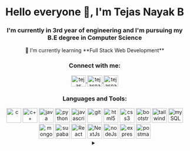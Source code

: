 <h1 align="center">Hello everyone 👋, I'm Tejas Nayak B</h1>

<h3 align="center">I'm currently in 3rd year of engineering  and I'm pursuing my B.E degree in Computer Science</h3>
<p align="center">
 🌱 I’m currently learning **Full Stack Web Development**</p>

<h3 align="center">Connect with me:</h3>
<p align="center">

<a href="https://linkedin.com/in/tejasnayak07" target="blank">
 <img align="center" src="https://cdn.jsdelivr.net/gh/devicons/devicon/icons/linkedin/linkedin-original.svg" alt="tejas nayak b" height="30" width="40" />
</a>

<a href="https://www.codechef.com/users/tejasnayak42" target="blank">
 <img align="center" src="https://cdn.jsdelivr.net/npm/simple-icons@3.1.0/icons/codechef.svg" alt="tejasnayak42" height="30" width="40" />
</a>

<a href="https://www.instagram.com/tejasnayak448" target="blank">
  <img align="center" src="https://cdn.jsdelivr.net/npm/simple-icons@3.1.0/icons/instagram.svg" alt="tejasnayak448" height="30" width="40" />
</a>

</p>

<h3 align="center">Languages and Tools:</h3>

<div align="center">
 <img src="https://cdn.jsdelivr.net/gh/devicons/devicon/icons/c/c-plain.svg" alt="c" width="40" height="40"/> 
 <img src="https://cdn.jsdelivr.net/gh/devicons/devicon/icons/cplusplus/cplusplus-plain.svg" alt="c++" width="40" height="40"/>
 <img src="https://cdn.jsdelivr.net/gh/devicons/devicon/icons/java/java-original.svg" alt="java" width="40" height="40"/>
 <img src="https://cdn.jsdelivr.net/gh/devicons/devicon/icons/python/python-original.svg" alt="python" width="40" height="40" />
 <img src="https://cdn.jsdelivr.net/gh/devicons/devicon/icons/javascript/javascript-plain.svg" alt="javascript" width="40" height="40"/>
 <img src="https://www.vectorlogo.zone/logos/git-scm/git-scm-icon.svg" alt="git" width="40" height="40"/>        
 <img src="https://cdn.jsdelivr.net/gh/devicons/devicon/icons/html5/html5-original.svg" alt="html5" width="40" height="40"/>
 <img src="https://cdn.jsdelivr.net/gh/devicons/devicon/icons/css3/css3-original.svg" alt="css3" width="40" height="40"/>
 <img src="https://cdn.jsdelivr.net/gh/devicons/devicon/icons/bootstrap/bootstrap-plain.svg" alt="bootstrap" width="40" height="40"/>
 <img src="https://www.vectorlogo.zone/logos/tailwindcss/tailwindcss-icon.svg" alt="tailwind" width="40" height="40"/>
 <img src="https://cdn.jsdelivr.net/gh/devicons/devicon@latest/icons/mysql/mysql-original.svg"  alt="mySQL" width="40" height="40" />
 <img src="https://cdn.jsdelivr.net/gh/devicons/devicon/icons/mongodb/mongodb-original.svg" alt="mongoDb" width="40" height="40"/>
 <img src="https://cdn.jsdelivr.net/gh/devicons/devicon@latest/icons/supabase/supabase-original.svg"  alt="supabase" width="40" height="40"/>
 <img src="https://cdn.jsdelivr.net/gh/devicons/devicon/icons/react/react-original.svg" alt="React" width="40" height="40" />
 <img src="https://cdn.jsdelivr.net/gh/devicons/devicon@latest/icons/nextjs/nextjs-original.svg" alt="NextJs" width="40" height="40"/>  
 <img src="https://cdn.jsdelivr.net/gh/devicons/devicon/icons/nodejs/nodejs-original-wordmark.svg" alt="nodeJs" width="40" height="40" />   
 <img src="https://cdn.jsdelivr.net/gh/devicons/devicon/icons/express/express-original.svg" alt="express" width="40" height="40" />
 <img src="https://cdn.jsdelivr.net/gh/devicons/devicon@latest/icons/postman/postman-original.svg" alt="postman" width="40" height="40" />
  
          
          
            
          
</div>

<div align=center>
<details>
   <summary></summary>
   <br/>
   <p>
      <img src="http://github-profile-summary-cards.vercel.app/api/cards/profile-details?username=TejasNayak42&theme=default"/>
   </p>
</details>
 <div>

